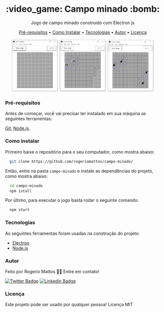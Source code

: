 <h1 align="center">:video_game: Campo minado :bomb:</h1>
<p align="center">Jogo de campo minado construído com Electron js</p>

<p align="center">
  <a href="#pré-requisitos">Pré-requisitos</a> • 
  <a href="#como-instalar">Como Instalar</a> •
  <a href="#tecnologias">Tecnologias</a> •
  <a href="#autor">Autor</a> •
  <a href="#licença">Licença</a>
</p>

<p align="center">
  
  <img width="30%" src="./demos/1_tela_inicial.PNG" />

  <img  width="30%" src="./demos/2_tela_jogando.PNG" />
  
  <img  width="30%" src="./demos/3_tela_final.PNG" />
</p>

### Pré-requisitos
Antes de começar, você vai precisar ter instalado em sua máquina as seguintes ferramentas:

[Git](https://git-scm.com), [Node.js](https://nodejs.org/en/). 

### Como instalar
Primeiro baixe o repositório para o seu computador, como mostra abaixo:
```bash
  git clone https://github.com/rogeriomattos/campo-minado/
```

Então, entre na pasta ``campo-minado`` e instale as dependências do projeto, como mostra abaixo:
```bash
  cd campo-minado
  npm istall
```

Por último, para executar o jogo basta rodar o seguinte comando:
```bash
  npm start
```

### Tecnologias

As seguintes ferramentas foram usadas na construção do projeto:

- [Electron](https://www.electronjs.org/)
- [Node.js](https://nodejs.org/en/)


### Autor

Feito por Rogerio Mattos 👋🏽 Entre em contato!

[![Twitter Badge](https://img.shields.io/badge/twitter-%231DA1F2.svg?&style=for-the-badge&logo=twitter&logoColor=white)](https://twitter.com/DevRogerio) 
[![Linkedin Badge](https://img.shields.io/badge/linkedin-%230077B5.svg?&style=for-the-badge&logo=linkedin&logoColor=white)](https://www.linkedin.com/in/rogerio-almeida-de-mattos/) 




### Licença
Este projeto pode ser usado por qualquer pessoa! Licença MIT

